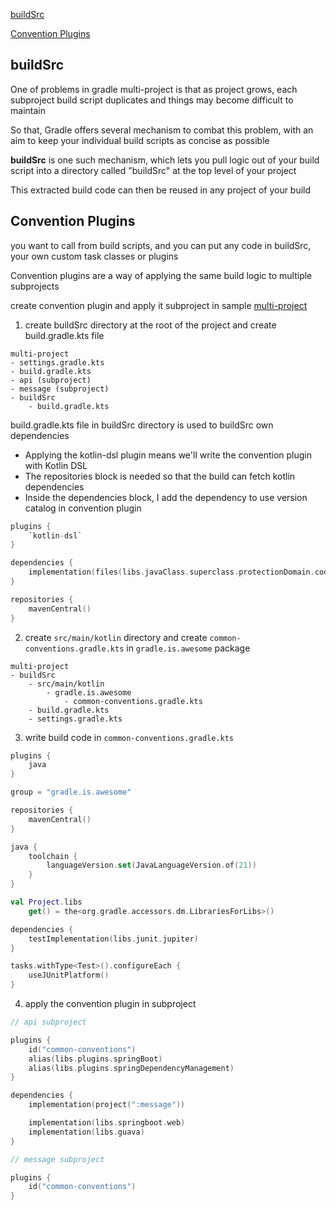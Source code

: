 [buildSrc](#buildsrc)

[Convention Plugins](#convention-plugins)

## buildSrc

One of problems in gradle multi-project is that as project grows, each subproject build script duplicates and things may become difficult to maintain

So that, Gradle offers several mechanism to combat this problem, with an aim to keep your individual build scripts as concise as possible

**buildSrc** is one such mechanism, which lets you pull logic out of your build script into a directory called "buildSrc" at the top level of your project

This extracted build code can then be reused in any project of your build

## Convention Plugins

you want to call from build scripts, and you can put any code in buildSrc, your own custom task classes or plugins

Convention plugins are a way of applying the same build logic to multiple subprojects

create convention plugin and apply it subproject in sample [multi-project](../../examples/multi-project)

1. create buildSrc directory at the root of the project and create build.gradle.kts file

```text
multi-project
- settings.gradle.kts
- build.gradle.kts
- api (subproject)
- message (subproject)
- buildSrc
    - build.gradle.kts
```

build.gradle.kts file in buildSrc directory is used to buildSrc own dependencies
- Applying the kotlin-dsl plugin means we'll write the convention plugin with Kotlin DSL
- The repositories block is needed so that the build can fetch kotlin dependencies
- Inside the dependencies block, I add the dependency to use version catalog in convention plugin

```kotlin
plugins {
    `kotlin-dsl`
}

dependencies {
    implementation(files(libs.javaClass.superclass.protectionDomain.codeSource.location))
}

repositories {
    mavenCentral()
}
```

2. create `src/main/kotlin` directory and create `common-conventions.gradle.kts` in `gradle.is.awesome` package

```text
multi-project
- buildSrc
    - src/main/kotlin
        - gradle.is.awesome
            - common-conventions.gradle.kts
    - build.gradle.kts
    - settings.gradle.kts
```

3. write build code in `common-conventions.gradle.kts`

```kotlin
plugins {
    java
}

group = "gradle.is.awesome"

repositories {
    mavenCentral()
}

java {
    toolchain {
        languageVersion.set(JavaLanguageVersion.of(21))
    }
}

val Project.libs
    get() = the<org.gradle.accessors.dm.LibrariesForLibs>()

dependencies {
    testImplementation(libs.junit.jupiter)
}

tasks.withType<Test>().configureEach {
    useJUnitPlatform()
}
```

4. apply the convention plugin in subproject

```kotlin
// api subproject

plugins {
    id("common-conventions")
    alias(libs.plugins.springBoot)
    alias(libs.plugins.springDependencyManagement)
}

dependencies {
    implementation(project(":message"))

    implementation(libs.springboot.web)
    implementation(libs.guava)
}
```

```kotlin
// message subproject

plugins {
    id("common-conventions")
}
```
